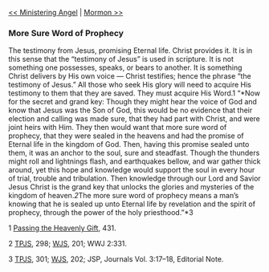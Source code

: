 [<< Ministering Angel](Ministering%20Angel)  |  [Mormon >>](Mormon)

### More Sure Word of Prophecy
The testimony from Jesus, promising Eternal life. Christ provides it. It is in this sense that the “testimony of Jesus” is used in scripture. It is not something one possesses, speaks, or bears to another. It is something Christ delivers by His own voice — Christ testifies; hence the phrase “the testimony of Jesus.” All those who seek His glory will need to acquire His testimony to them that they are saved. They must acquire His Word.1 “*Now for the secret and grand key: Though they might hear the voice of God and know that Jesus was the Son of God, this would be no evidence that their election and calling was made sure, that they had part with Christ, and were joint heirs with Him. They then would want that more sure word of prophecy, that they were sealed in the heavens and had the promise of Eternal life in the kingdom of God. Then, having this promise sealed unto them, it was an anchor to the soul, sure and steadfast. Though the thunders might roll and lightnings flash, and earthquakes bellow, and war gather thick around, yet this hope and knowledge would support the soul in every hour of trial, trouble and tribulation. Then knowledge through our Lord and Savior Jesus Christ is the grand key that unlocks the glories and mysteries of the kingdom of heaven.*2*The more sure word of prophecy means a man’s knowing that he is sealed up unto Eternal life by revelation and the spirit of prophecy, through the power of the holy priesthood.”*3



1
[Passing the Heavenly Gift](#), 431.


2
[TPJS](#), 298; [WJS](#), 201; WWJ 2:331.


3
[TPJS](#), 301; [WJS](#), 202; JSP, Journals Vol. 3:17–18, Editorial Note.